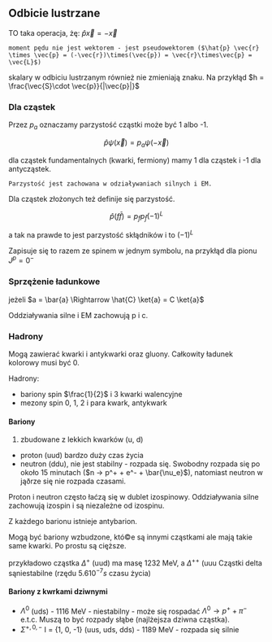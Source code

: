 ## Odbicie lustrzane

TO taka operacja, żę: $\hat{p}\vec{x} = - \vec{x}$

```{note}
moment pędu nie jest wektorem - jest pseudowektorem ($\hat{p} \vec{r} \times \vec{p} = (-\vec{r})\times(\vec{p}) = \vec{r}\times\vec{p} = \vec{L}$)
```

skalary w odbiciu lustrzanym również nie zmieniają znaku.
Na przykłąd $h = \frac{\vec{S}\cdot \vec{p}}{|\vec{p}|}$

### Dla cząstek

Przez $p_a$ oznaczamy parzystość cząstki może być 1 albo -1.

$$
\hat{p} \psi(\vec{x}) = p_a \psi(-\vec{x})
$$

dla cząstek fundamentalnych (kwarki, fermiony) mamy 1 dla cząstek i -1 dla antycząstek.

```{tip}
Parzystość jest zachowana w odziaływaniach silnych i EM.
```

Dla cząstek złożonych też definije się parzystość.

$$
\hat{p} (f \bar{f}) = p_f p_{\bar{f}} (-1)^L
$$

a tak na prawde to jest parzystość skłądników i to $(-1)^L$

Zapisuje się to razem ze spinem w jednym symbolu, na przykłąd dla pionu $J^p = 0^{-}$

### Sprzężenie ładunkowe

jeżeli $a = \bar{a} \Rightarrow \hat{C} \ket{a} = C \ket{a}$

Oddziaływania silne i EM zachowują p i c.

### Hadrony

Mogą zawierać kwarki i antykwarki oraz gluony. Całkowity ładunek kolorowy musi być 0.

Hadrony:
- bariony spin $\frac{1}{2}$ i 3 kwarki walencyjne
- mezony spin 0, 1, 2 i para kwark, antykwark

#### Bariony

1. zbudowane z lekkich kwarków (u, d)
- proton (uud) bardzo duży czas życia
- neutron (ddu), nie jest stabilny - rozpada się. Swobodny rozpada się po około 15 minutach ($n -> p^+ + e^- + \bar{\nu_e}$), natomiast neutron w jąðrze się nie rozpada czasami.

Proton i neutron często łaćzą się w dublet izospinowy.
Oddziaływania silne zachowują izospin i są niezależne od izospinu.

Z każdego barionu istnieje antybarion.

Mogą być bariony wzbudzone, któ©e są innymi cząstkami ale mają takie same kwarki. Po prostu są cięższe.

przykładowo cząstka $\Delta^+$ (uud) ma masę 1232 MeV, a $\Delta^{++}$ (uuu
Cząstki delta sąniestabilne (rzędu $5.6 10^{-7}s$ czasu życia)

#### Bariony z kwrkami dziwnymi

- $\Lambda^0$ (uds) - 1116 MeV - niestabilny - może się rospadać $\Lambda^0 \to p^+ + \pi^-$ e.t.c. Muszą to być rozpady słąbe (najlżejsza dziwna cząstka).
- $\Sigma^{+, 0, -}$ I = {1, 0, -1} (uus, uds, dds) - 1189 MeV - rozpada się silnie
